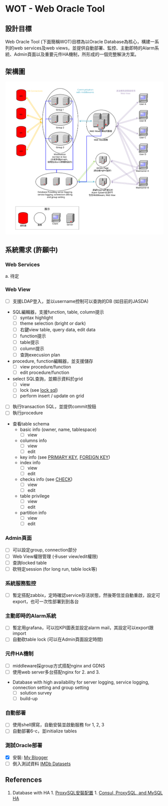 # WOT - Web Oracle Tool

##  設計目標
Web Oracle Tool (下面簡稱WOT)目標為以Oracle Database為核心，構建一系列的web services及web views，並提供自動部署、監控、主動即時的Alarm系統、Admin頁面以及重要元件HA機制，所形成的一個完整解決方案。

## 架構圖

![](images/架構圖.svg)

## 系統需求 (許願中)

###  Web Services
  a. 待定

###  Web View
  - [ ] 支援LDAP登入，並以username控制可以查詢的DB (如目前的JASDA)
  - SQL編輯器，支援function, table, column提示
     - [ ] syntax highlight
     - [ ] theme selection (bright or dark)
     - [ ] 右鍵view table, query data, edit data
     - [ ] function提示
     - [ ] table提示
     - [ ] column提示
     - [ ] 查詢execusion plan
  - procedure, function編輯器，並支援儲存
     - [ ] view procedure/function
     - [ ] edit procedure/function
  - select SQL查詢，並顯示資料於grid
     - [ ] view
     - [ ] lock (see [lock sql](https://docs.oracle.com/cd/E17952_01/mysql-5.6-en/lock-tables.html))
     - [ ] perform insert / update on grid
  - [ ] 執行transaction SQL，並提供commit按鈕
  - [ ] 執行procedure
  - 查看table schema
    - basic info (owner, name, tablespace)
      - [ ] view
    - columns info
      - [ ] view
      - [ ] edit
    - key info (see [PRIMARY KEY](https://www.w3schools.com/sql/sql_primarykey.asp), [FOREIGN KEY](https://www.w3schools.com/sql/sql_foreignkey.asp))
    - index info
      - [ ] view
      - [ ] edit
    - checks info (see [CHECK](https://www.w3schools.com/sql/sql_check.asp))
      - [ ] view
      - [ ] edit
    - table privilege
      - [ ] view
      - [ ] edit
    - partition info
      - [ ] view
      - [ ] edit

###  Admin頁面
  - [ ] 可以設定group, connection部分
  - [ ] Web View權限管理 (卡user view/edit權限)
  - [ ] 查詢locked table
  - [ ] 砍特定session (for long run, table lock等)

###  系統服務監控
  - [ ] 暫定搭配zabbix，定時確認service存活狀態，然後寄信並自動重啟，設定可export，也可一次性部署到到各台

###  主動即時的Alarm系統
  - [ ] 暫定用grafana，可以拉KPI圖表並設定alarm mail，其設定可以export跟import
  - [ ] 自動砍table lock (可以在Admin頁面設定時間)

###  元件HA機制
  - [ ] middleware採group方式搭配nginx and GDNS
  - [ ] 使用web server多台搭配nginx for 2. and 3.
  - Database with high availability for server logging, service logging, connection setting and group setting
    - [ ] solution survey
    - [ ] build-up

###  自動部署
  - [ ] 使用shell撰寫，自動安裝並啟動服務 for 1, 2, 3
  - [ ] 自動部署6-c，並initialize tables

### 測試Oracle部署
  - [X] 安裝: [My Blogger](http://chingchuan-chen.github.io/posts/201607/2016-07-24-deployment-of-oracle-database.html)
  - [ ] 倒入測試資料 [IMDb Datasets](https://www.imdb.com/interfaces/)

## References
  1. Database with HA
    1. [ProxySQL安裝配置](https://dwj999.github.io/ProxySQL-%E5%AE%89%E8%A3%85%E9%85%8D%E7%BD%AE%E8%AF%A6%E8%A7%A3%E5%8F%8A%E8%AF%BB%E5%86%99%E5%88%86%E7%A6%BB%E3%80%81%E8%B4%9F%E8%BD%BD%E5%9D%87%E8%A1%A1.html)
    1. [Consul, ProxySQL, and MySQL HA](https://dzone.com/articles/consul-proxysql-and-mysql-ha?utm_medium=feed&utm_source=feedpress.me&utm_campaign=Feed:%20dzone)
